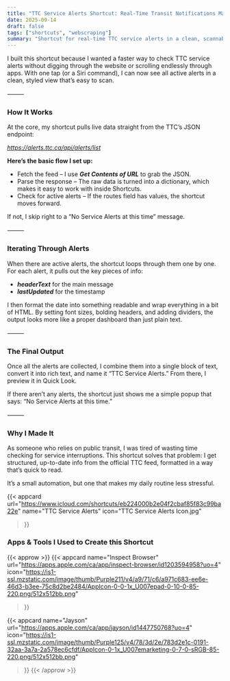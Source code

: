 ```yaml
---
title: "TTC Service Alerts Shortcut: Real-Time Transit Notifications Made Simple"
date: 2025-09-14
draft: false
tags: ["shortcuts", "webscraping"]
summary: "Shortcut for real-time TTC service alerts in a clean, scannable view."
---
```


I built this shortcut because I wanted a faster way to check TTC service alerts without digging 
through the website or scrolling endlessly through apps. With one tap (or a Siri command), 
I can now see all active alerts in a clean, styled view that’s easy to scan.

⸻

### How It Works

At the core, my shortcut pulls live data straight from the TTC’s JSON endpoint:

_*https://alerts.ttc.ca/api/alerts/list*_

**Here’s the basic flow I set up:**

- Fetch the feed – I use **_*Get Contents of URL*_** to grab the JSON.
- Parse the response – The raw data is turned into a dictionary, which makes it easy 
to work with inside Shortcuts.
- Check for active alerts – If the routes field has values, the shortcut moves forward. 

If not, I skip right to a “No Service Alerts at this time” message.

⸻

### Iterating Through Alerts

When there are active alerts, the shortcut loops through them one by one. For each alert, 
it pulls out the key pieces of info:

- **_*headerText*_** for the main message
- **_*lastUpdated*_** for the timestamp

I then format the date into something readable and wrap everything in a bit of HTML. By 
setting font sizes, bolding headers, and adding dividers, the output looks more like a proper 
dashboard than just plain text.

⸻

### The Final Output

Once all the alerts are collected, I combine them into a single block of text, convert it 
into rich text, and name it “TTC Service Alerts.” From there, I preview it in Quick Look.

If there aren’t any alerts, the shortcut just shows me a simple popup that says: “No Service 
Alerts at this time.”

⸻

### Why I Made It

As someone who relies on public transit, I was tired of wasting time checking for service 
interruptions. This shortcut solves that problem: I get structured, up-to-date info from the 
official TTC feed, formatted in a way that’s quick to read.

It’s a small automation, but one that makes my daily routine less stressful.

{{< appcard 
    url="https://www.icloud.com/shortcuts/eb224000b2e04f2cbaf85f83c99ba22e" 
    name="TTC Service Alerts" 
    icon="TTC Service Alerts Icon.jpg" 
>}}

### Apps & Tools I Used to Create this Shortcut

{{< approw >}}
  {{< appcard 
    name="Inspect Browser"
    url="https://apps.apple.com/ca/app/inspect-browser/id1203594958?uo=4"
    icon="https://is1-ssl.mzstatic.com/image/thumb/Purple211/v4/a9/71/c6/a971c683-ee6e-46d3-b3ee-75c8d2be2484/AppIcon-0-0-1x_U007epad-0-10-0-85-220.png/512x512bb.png"
  >}}

  {{< appcard 
    name="Jayson"
    url="https://apps.apple.com/ca/app/jayson/id1447750768?uo=4"
    icon="https://is1-ssl.mzstatic.com/image/thumb/Purple125/v4/78/3d/2e/783d2e1c-0191-32aa-3a7a-2a578ec6cfdf/AppIcon-0-1x_U007emarketing-0-7-0-sRGB-85-220.png/512x512bb.png"
  >}}
{{< /approw >}}
